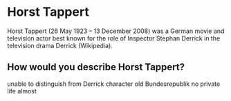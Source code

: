 # Horst Tappert
Horst Tappert (26 May 1923 – 13 December 2008) was a German movie and television actor best known for the role of Inspector Stephan Derrick in the television drama Derrick (Wikipedia).
## How would you describe Horst Tappert?
unable to distinguish from Derrick character
old Bundesrepublik
no private life
almost

